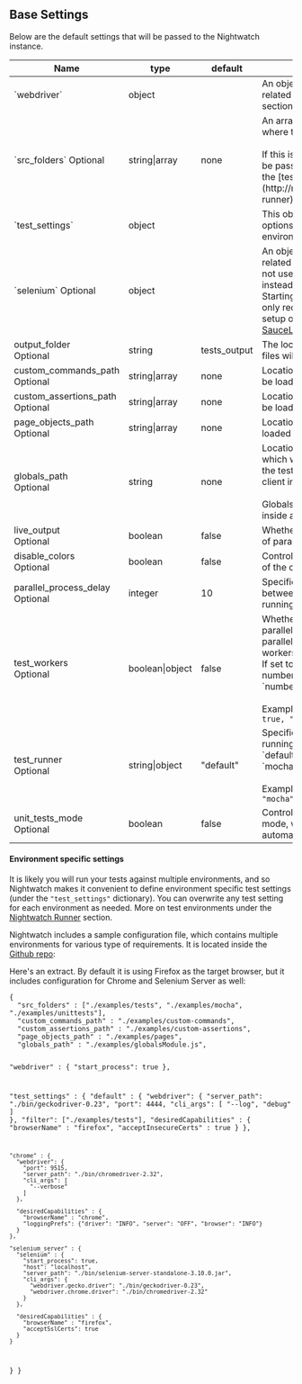 ## Base Settings
Below are the default settings that will be passed to the Nightwatch instance. 

<table class="table table-bordered table-striped">
  <thead>
   <tr>
     <th style="width: 100px;">Name</th>
     <th style="width: 100px;">type</th>
     <th style="width: 50px;">default</th>
     <th>description</th>
   </tr>
  </thead>
  <tbody>
  <tr>
    <td>`webdriver`</td>
    <td>object</td>
    <td></td>
    <td>An object containing **WebDriver** related configuration options. See the next section for details.</td>
  </tr>
  <tr>
     <td>`src_folders` <span class="optional">Optional</span></td>
     <td>string|array</td>
     <td>none</td>
     <td>
      An array of folders (excluding subfolders) where the tests are located.
      <br><br>
      If this is not specified, the test source must be passed inline as the second argument to the [test runner](http://nightwatchjs.org/guide#nightwatch-runner).
     </td>
  </tr>
  <tr>
    <td>`test_settings`</td>
    <td>object</td>
    <td></td>
    <td>This object contains all the test related options and can contain multiple environments. See below for details.</td>
  </tr>

  <tr>
    <td>`selenium` <span class="optional">Optional</span></td>
    <td>object</td>
    <td></td>
    <td>
    An object containing **Selenium Server** related configuration options. If Selenium is not used, `webdriver` options should be set instead.
    <br> 
    Starting with Nightwatch 1.0, Selenium is only required when testing against a Grid setup or a cloud testing service (such as <a href="https://saucelabs.com/" target="_blank">SauceLabs</a> or <a href="https://www.browserstack.com/" target="_blank">BrowserStack</a>).
    </td>
  </tr>
  
   <tr>
     <td>output_folder <br><span class="optional">Optional</span></td>
     <td>string</td>
     <td>tests_output</td>
     <td>The location where the JUnit XML report files will be saved.</td>
   </tr>
   
   <tr>
     <td>custom_commands_path <span class="optional">Optional</span></td>
     <td>string|array</td>
     <td>none</td>
     <td>Location(s) where custom commands will be loaded from.</td>
   </tr>
   
   <tr>
     <td>custom_assertions_path <span class="optional">Optional</span></td>
     <td>string|array</td>
     <td>none</td>
     <td>Location(s) where custom assertions will be loaded from.</td>
   </tr>
   
   <tr>
    <td>page_objects_path <br><span class="optional">Optional</span></td>
    <td>string|array</td>
    <td>none</td>
    <td>Location(s) where page object files will be loaded from.</td>
  </tr>
  
   <tr>
     <td>globals_path <br><span class="optional">Optional</span></td>
     <td>string</td>
     <td>none</td>
     <td>Location of an external globals module which will be loaded and made available to the test as a property <code>globals</code> on the main client instance. <br><br>Globals can also be defined/overwritten inside a <code>test_settings</code> environment.</td>
   </tr>
   
   <tr>
     <td>live_output <br><span class="optional">Optional</span></td>
     <td>boolean</td>
     <td>false</td>
     <td>Whether or not to buffer the output in case of parallel running. See below for details.</td>
   </tr>
   
   <tr>
     <td>disable_colors <br><span class="optional">Optional</span></td>
     <td>boolean</td>
     <td>false</td>
     <td>Controls whether or not to disable coloring of the cli output globally.</td>
   </tr>
   
   <tr>
     <td>parallel_process_delay <br><span class="optional">Optional</span></td>
     <td>integer</td>
     <td>10</td>
     <td>Specifies the delay(in milliseconds) between starting the child processes when running in parallel mode.</td>
   </tr>
   
   <tr>
     <td>test_workers <br><span class="optional">Optional</span></td>
     <td>boolean|object</td>
     <td>false</td>
     <td>Whether or not to run individual test files in parallel. If set to `true`, runs the tests in parallel and determines the number of workers automatically. <br>If set to an object, can specify specify the number of workers as `"auto"` or a `number`.
       <br><br>Example: <code>"test_workers" : {"enabled" : true, "workers" : "auto"}</code></td>
   </tr>
   
   <tr>
    <td>test_runner <br><span class="optional">Optional</span></td>
    <td>string|object</td>
    <td>"default"</td>
    <td>Specifies which test runner to use when running the tests. Values can be either `default` (built-in nightwatch runner) or `mocha`.  
      <br><br>Example: <code>"test_runner" : {"type" : "mocha", "options" : {"ui" : "tdd"}}</code></td>
   </tr>
    
   <tr>
     <td>unit_tests_mode <br><span class="optional">Optional</span></td>
     <td>boolean</td>
     <td>false</td>
     <td>Controls whether to run tests in unit testing mode, which means the session will not automatically be created.</td>
   </tr>
       
  </tbody>
</table>

#### Environment specific settings
It is likely you will run your tests against multiple environments, and so Nightwatch makes it convenient to define environment specific test settings (under the `"test_settings"` dictionary). 
You can overwrite any test setting for each environment as needed. More on test environments under the [Nightwatch Runner](http://nightwatchjs.org/guide#test-environments) section. 

Nightwatch includes a sample configuration file, which contains multiple environments for various type of requirements. It is located inside the [Github repo](https://github.com/nightwatchjs/nightwatch/blob/master/bin/nightwatch.json):

Here's an extract. By default it is using Firefox as the target browser, but it includes configuration for Chrome and Selenium Server as well:
<div class="sample-test">
<pre><code class="language-javascript">{
  "src_folders" : ["./examples/tests", "./examples/mocha", "./examples/unittests"],
  "custom_commands_path" : "./examples/custom-commands",
  "custom_assertions_path" : "./examples/custom-assertions",
  "page_objects_path" : "./examples/pages",
  "globals_path" : "./examples/globalsModule.js",
  
  "webdriver" : {
    "start_process": true
  },

  "test_settings" : {
    "default" : {
      "webdriver": {
        "server_path": "./bin/geckodriver-0.23",
        "port": 4444,
        "cli_args": [
          "--log", "debug"
        ]
      },
      "filter": ["./examples/tests"],
      "desiredCapabilities" : {
        "browserName" : "firefox",
        "acceptInsecureCerts" : true
      }
    },

    "chrome" : {
      "webdriver": {
        "port": 9515,
        "server_path": "./bin/chromedriver-2.32",
        "cli_args": [
          "--verbose"
        ]
      },
      
      "desiredCapabilities" : {
        "browserName" : "chrome",
        "loggingPrefs": {"driver": "INFO", "server": "OFF", "browser": "INFO"}
      }
    },
    
    "selenium_server" : {
      "selenium" : {
        "start_process": true,
        "host": "localhost",
        "server_path": "./bin/selenium-server-standalone-3.10.0.jar",
        "cli_args": {
          "webdriver.gecko.driver": "./bin/geckodriver-0.23",
          "webdriver.chrome.driver": "./bin/chromedriver-2.32"
        }
      },

      "desiredCapabilities" : {
        "browserName" : "firefox",
        "acceptSslCerts": true
      }
    }
  }
}</code></pre></div>
